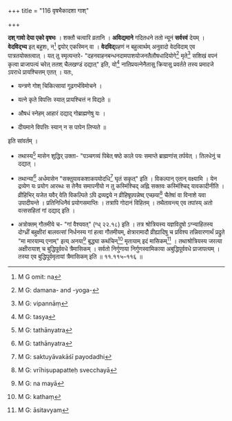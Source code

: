 +++
title = "116 वृषभैकादशा गाश्"

+++


**दश् गावो देया एको वृषभः** । शक्तौ चत्वारि व्रतानि । **अविद्यमाने** गदितधने ततो न्यूनं **सर्वस्वं** देयम् । **वेदविद्भ्य** इत् बहुशः, न[^१६१] द्वयोर् एकस्मिन् वा । **वेदविद्**ग्रहणं न बहुत्वार्थम् अनुवादो वेदविदाम् एव पात्रतयोक्तत्वात् । यत् तु स्मृत्यन्तरे- "दहनवाहनबन्धनदामपाशयोजनतैलौषधादियोगे[^१६२] मृते[^१६३] सशिखं वपनं कृत्वा प्राजापत्यं चरेत् ततश् चैलखण्डं दद्यात्" इति, यो[^१६४] नातिप्रयत्नेनैतासु क्रियासु प्रवर्तते तस्य प्रमादजे ऽपराधे प्रायश्चित्तम् एतत् । यतः,


[^१६४]:
     M G: tasya


[^१६३]:
     M G: vipannāṃ


[^१६२]:
     M G: damana- and -yoga-


[^१६१]:
     M G omit: na

- यन्त्रणे गोश् चिकित्सायां गूढगर्भविमोचने ।

- यत्ने कृते विपत्तिः स्यात् प्रायश्चित्तं न विद्यते ॥

- औषधं स्नेहम् आहारं दद्याद् गोब्राह्मणेषु यः ।

- दीयमाने विपत्तिः स्यान् न स पापेन लिप्यते ॥

इति सांवर्तम् । 

- तथास्य[^१६५] मासेन शुद्धिर् उक्ता- "पञ्चगव्यं पिबेत् षष्ठे काले पयः समाप्ते ब्राह्मणांस् तर्पयेत् । तिलधेनुं च दद्यात् । 


[^१६५]:
     M G: tathānyatra

- तथान्या[^१६६] अर्धमासेन "सक्तुयावकशाकपयोदधि[^१६७] घृतं सकृत्" इति । विकल्पान् एतान् वक्ष्यामि । येन द्रव्येण यः प्रयोग आरब्धः स तेनैव समापनीयो न तु कस्मिंश्चिद् अह्नि सक्तवः कस्मिंश्चिद् यावकादीनीति । व्रीहिभिर् यजेत यवैर् वेति विकल्पिते ऽपि द्रव्यद्वये न व्रीहिषूपपन्नेष्व् एच्छया[^१६८] चैतेषां वा विनाशे यवा उपादीयन्ते । प्रतिनिधिनैवं प्रयोगसमाप्तिः । तत्रापि गोदानं विहितम् । तथैतावन्त्य् एव तपांस्य् अतो वत्ससहितां गां दद्याद् इति । 


[^१६८]:
     M G: vrīhiṣupapatteḥ svecchayā


[^१६७]:
     M G: saktuyāvakāśī payodadhi


[^१६६]:
     M G: tathānyatra

- अत्रोक्तम् गौतमीये च- "गां वैश्यवत्" (ग्ध् २२.१८) इति । तत्र श्रोत्रियस्य यज्ञविदुषो ऽग्न्याहितस्य दोग्ध्रीं बहुक्षीरां बालवत्सां निर्धनस्य गां हत्वा गौतमीयम्, क्षेत्रारामादौ व्रीह्यादिषु च प्रविश्य तन्निवारणार्थं प्रद्रुते "मा मारयाम्य् एनाम्" इत्य् अनया[^१६९] बुद्ध्या कथंचिन्[^१७०] मृतायाम् इदं मासिकम्[^१७१] । तथाश्रोत्रियस्य जरत्या अक्षीरायाश् च बुद्धिपूर्ववधे त्रैमासिकम् । सर्वतो निर्गुणाया निर्गुणस्वामिकाया अबुद्धिपूर्ववधे प्राजापत्यम् । तस्या एव बुद्धिपूर्वमृतायां त्रैमासिकम् इति ॥ ११.११५–११६ ॥


[^१७१]:
     M G: āsitavyam


[^१७०]:
     M G: kathaṃ


[^१६९]:
     M G: na mayā